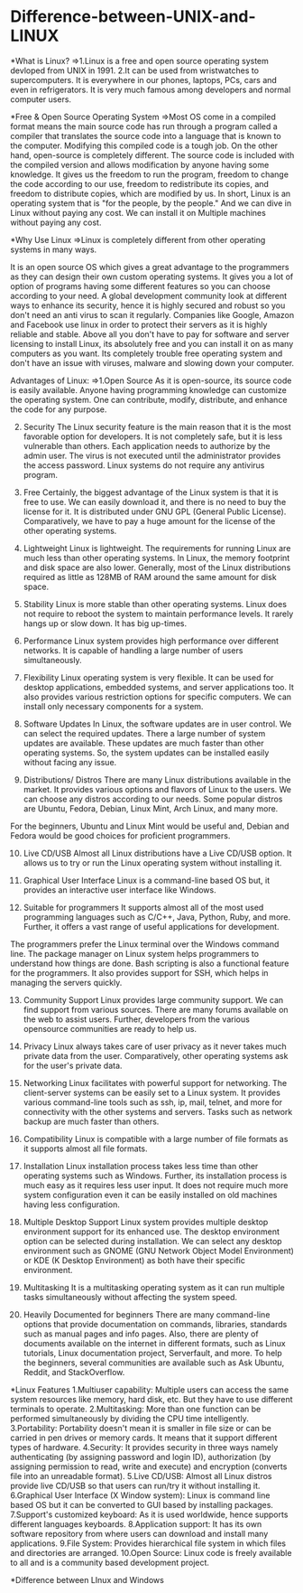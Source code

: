 # Difference-between-UNIX-and-LINUX

*What is Linux?
=>1.Linux is a free and open source operating system devloped from UNIX in 1991.
  2.It can be used from wristwatches to supercomputers. It is everywhere in our phones, laptops, PCs, cars and even in refrigerators. It is very much famous among developers and normal computer users.

*Free & Open Source Operating System
=>Most OS come in a compiled format means the main source code has run through a program called a compiler that translates the source code into a language that is known to the computer.
Modifying this compiled code is a tough job.
On the other hand, open-source is completely different. The source code is included with the compiled version and allows modification by anyone having some knowledge. It gives us the freedom to run the program, freedom to change the code according to our use, freedom to redistribute its copies, and freedom to distribute copies, which are modified by us.
In short, Linux is an operating system that is "for the people, by the people."
And we can dive in Linux without paying any cost. We can install it on Multiple machines without paying any cost.

*Why Use Linux
=>Linux is completely different from other operating systems in many ways.

It is an open source OS which gives a great advantage to the programmers as they can design their own custom operating systems.
It gives you a lot of option of programs having some different features so you can choose according to your need.
A global development community look at different ways to enhance its security, hence it is highly secured and robust so you don't need an anti virus to scan it regularly. Companies like Google, Amazon and Facebook use linux in order to protect their servers as it is highly reliable and stable.
Above all you don't have to pay for software and server licensing to install Linux, its absolutely free and you can install it on as many computers as you want.
Its completely trouble free operating system and don't have an issue with viruses, malware and slowing down your computer.

Advantages of Linux:
=>1.Open Source
As it is open-source, its source code is easily available. Anyone having programming knowledge can customize the operating system. One can contribute, modify, distribute, and enhance the code for any purpose.

2. Security
The Linux security feature is the main reason that it is the most favorable option for developers. It is not completely safe, but it is less vulnerable than others. Each application needs to authorize by the admin user. The virus is not executed until the administrator provides the access password. Linux systems do not require any antivirus program.

3. Free
Certainly, the biggest advantage of the Linux system is that it is free to use. We can easily download it, and there is no need to buy the license for it. It is distributed under GNU GPL (General Public License). Comparatively, we have to pay a huge amount for the license of the other operating systems.

4. Lightweight
Linux is lightweight. The requirements for running Linux are much less than other operating systems. In Linux, the memory footprint and disk space are also lower. Generally, most of the Linux distributions required as little as 128MB of RAM around the same amount for disk space.

5. Stability
Linux is more stable than other operating systems. Linux does not require to reboot the system to maintain performance levels. It rarely hangs up or slow down. It has big up-times.

6. Performance
Linux system provides high performance over different networks. It is capable of handling a large number of users simultaneously.

7. Flexibility
Linux operating system is very flexible. It can be used for desktop applications, embedded systems, and server applications too. It also provides various restriction options for specific computers. We can install only necessary components for a system.

8. Software Updates
In Linux, the software updates are in user control. We can select the required updates. There a large number of system updates are available. These updates are much faster than other operating systems. So, the system updates can be installed easily without facing any issue.

9. Distributions/ Distros
There are many Linux distributions available in the market. It provides various options and flavors of Linux to the users. We can choose any distros according to our needs. Some popular distros are Ubuntu, Fedora, Debian, Linux Mint, Arch Linux, and many more.

For the beginners, Ubuntu and Linux Mint would be useful and, Debian and Fedora would be good choices for proficient programmers.

10. Live CD/USB
Almost all Linux distributions have a Live CD/USB option. It allows us to try or run the Linux operating system without installing it.

11. Graphical User Interface
Linux is a command-line based OS but, it provides an interactive user interface like Windows.

12. Suitable for programmers
It supports almost all of the most used programming languages such as C/C++, Java, Python, Ruby, and more. Further, it offers a vast range of useful applications for development.

The programmers prefer the Linux terminal over the Windows command line. The package manager on Linux system helps programmers to understand how things are done. Bash scripting is also a functional feature for the programmers. It also provides support for SSH, which helps in managing the servers quickly.

13. Community Support
Linux provides large community support. We can find support from various sources. There are many forums available on the web to assist users. Further, developers from the various opensource communities are ready to help us.

14. Privacy
Linux always takes care of user privacy as it never takes much private data from the user. Comparatively, other operating systems ask for the user's private data.

15. Networking
Linux facilitates with powerful support for networking. The client-server systems can be easily set to a Linux system. It provides various command-line tools such as ssh, ip, mail, telnet, and more for connectivity with the other systems and servers. Tasks such as network backup are much faster than others.

16. Compatibility
Linux is compatible with a large number of file formats as it supports almost all file formats.

17. Installation
Linux installation process takes less time than other operating systems such as Windows. Further, its installation process is much easy as it requires less user input. It does not require much more system configuration even it can be easily installed on old machines having less configuration.

18. Multiple Desktop Support
Linux system provides multiple desktop environment support for its enhanced use. The desktop environment option can be selected during installation. We can select any desktop environment such as GNOME (GNU Network Object Model Environment) or KDE (K Desktop Environment) as both have their specific environment.

19. Multitasking
It is a multitasking operating system as it can run multiple tasks simultaneously without affecting the system speed.

20. Heavily Documented for beginners
There are many command-line options that provide documentation on commands, libraries, standards such as manual pages and info pages. Also, there are plenty of documents available on the internet in different formats, such as Linux tutorials, Linux documentation project, Serverfault, and more. To help the beginners, several communities are available such as Ask Ubuntu, Reddit, and StackOverflow.


*Linux Features
1.Multiuser capability: Multiple users can access the same system resources like memory, hard disk, etc. But they have to use different terminals to operate.
2.Multitasking: More than one function can be performed simultaneously by dividing the CPU time intelligently.
3.Portability: Portability doesn't mean it is smaller in file size or can be carried in pen drives or memory cards. It means that it support different types of hardware.
4.Security: It provides security in three ways namely authenticating (by assigning password and login ID), authorization (by assigning permission to read, write and execute) and encryption (converts file into an unreadable format).
5.Live CD/USB: Almost all Linux distros provide live CD/USB so that users can run/try it without installing it.
6.Graphical User Interface (X Window system): Linux is command line based OS but it can be converted to GUI based by installing packages.
7.Support's customized keyboard: As it is used worldwide, hence supports different languages keyboards.
8.Application support: It has its own software repository from where users can download and install many applications.
9.File System: Provides hierarchical file system in which files and directories are arranged.
10.Open Source: Linux code is freely available to all and is a community based development project.

*Difference between LInux and Windows








